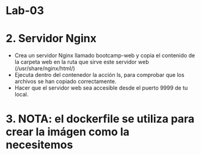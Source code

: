 # Lab-03
# 2. Servidor Nginx

- Crea un servidor Nginx llamado bootcamp-web y copia el contenido de la carpeta web en la ruta que sirve este servidor web (/usr/share/nginx/html/)
- Ejecuta dentro del contenedor la acción ls, para comprobar que los archivos se han copiado correctamente.
- Hacer que el servidor web sea accesible desde el puerto 9999 de tu local.

# 3. NOTA: el dockerfile se utiliza para crear la imágen como la necesitemos